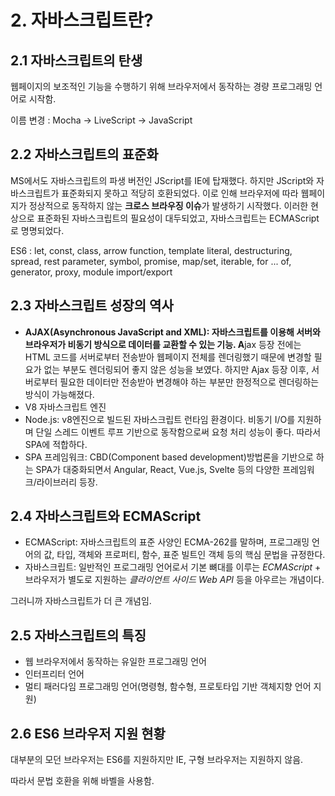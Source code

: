 # 2. 자바스크립트란?

## 2.1 자바스크립트의 탄생

웹페이지의 보조적인 기능을 수행하기 위해 브라우저에서 동작하는 경량 프로그래밍 언어로 시작함.

이름 변경 : Mocha → LiveScript → JavaScript

## 2.2 자바스크립트의 표준화

MS에서도 자바스크립트의 파생 버전인 JScript를 IE에 탑재했다. 하지만 JScript와 자바스크립트가 표준화되지 못하고 적당히 호환되었다. 이로 인해 브라우저에 따라 웹페이지가 정상적으로 동작하지 않는 **크로스 브라우징 이슈**가 발생하기 시작했다. 이러한 현상으로 표준화된 자바스크립트의 필요성이 대두되었고, 자바스크립트는 ECMAScript로 명명되었다.

ES6 : let, const, class, arrow function, template literal, destructuring, spread, rest parameter, symbol, promise, map/set, iterable, for ... of, generator, proxy, module import/export 

## 2.3 자바스크립트 성장의 역사

- **AJAX(Asynchronous JavaScript and XML): 자바스크립트를 이용해 서버와 브라우저가 비동기 방식으로 데이터를 교환할 수 있는 기능. A**jax 등장 전에는 HTML 코드를 서버로부터 전송받아 웹페이지 전체를 렌더링했기 때문에 변경할 필요가 없는 부분도 렌더링되어 좋지 않은 성능을 보였다. 하지만 Ajax 등장 이후, 서버로부터 필요한 데이터만 전송받아 변경해야 하는 부분만 한정적으로 렌더링하는 방식이 가능해졌다.
- V8 자바스크립트 엔진
- Node.js:  v8엔진으로 빌드된 자바스크립트 런타임 환경이다. 비동기 I/O를 지원하며 단일 스레드 이벤트 루프 기반으로 동작함으로써 요청 처리 성능이 좋다. 따라서 SPA에 적합하다.
- SPA 프레임워크: CBD(Component based development)방법론을 기반으로 하는 SPA가 대중화되면서 Angular, React, Vue.js, Svelte 등의 다양한 프레임워크/라이브러리 등장.

## 2.4 자바스크립트와 ECMAScript

- ECMAScript: 자바스크립트의 표준 사양인 ECMA-262를 말하며, 프로그래밍 언어의 값, 타입, 객체와 프로퍼티, 함수, 표준 빌트인 객체 등의 핵심 문법을 규정한다.
- 자바스크립트: 일반적인 프로그래밍 언어로서 기본 뼈대를 이루는 *ECMAScript* + 브라우저가 별도로 지원하는 *클라이언트 사이드 Web API* 등을 아우르는 개념이다.

 그러니까 자바스크립트가 더 큰 개념임.

## 2.5 자바스크립트의 특징

- 웹 브라우저에서 동작하는 유일한 프로그래밍 언어
- 인터프리터 언어
- 멀티 패러다임 프로그래밍 언어(명령형, 함수형, 프로토타입 기반 객체지향 언어 지원)

## 2.6 ES6 브라우저 지원 현황

대부분의 모던 브라우저는 ES6를 지원하지만 IE, 구형 브라우저는 지원하지 않음.

따라서 문법 호환을 위해 바벨을 사용함.
